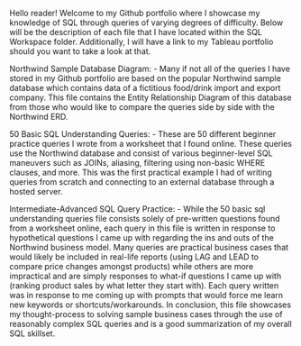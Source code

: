 Hello reader! Welcome to my Github portfolio where I showcase my knowledge of SQL through queries of varying degrees of difficulty. Below will be the description of 
each file that I have located within the SQL Workspace folder. Additionally, I will have a link to my Tableau portfolio should you want to take a look at that.

Northwind Sample Database Diagram:
    - Many if not all of the queries I have stored in my Github portfolio are based on the popular Northwind sample database which contains data of a 
      fictitious food/drink import and export company. This file contains the Entity Relationship Diagram of this database from those who would like to 
      compare the queries side by side with the Northwind ERD.

50 Basic SQL Understanding Queries:
    - These are 50 different beginner practice queries I wrote from a worksheet that I found online. These queries use the Northwind database and consist of 
      various beginner-level SQL maneuvers such as JOINs, aliasing, filtering using non-basic WHERE clauses, and more. This was the first practical example I had
      of writing queries from scratch and connecting to an external database through a hosted server.

Intermediate-Advanced SQL Query Practice:
    - While the 50 basic sql understanding queries file consists solely of pre-written questions found from a worksheet online, each query in this file 
      is written in response to hypothetical questions I came up with regarding the ins and outs of the Northwind business model. Many queries 
      are practical business cases that would likely be included in real-life reports (using LAG and LEAD to compare price changes amongst products) while
      others are more impractical and are simply responses to what-if questions I came up with (ranking product sales by what letter they start with). Each query 
      written was in response to me coming up with prompts that would force me learn new keywords or shortcuts/workarounds. In conclusion, this file showcases my 
      thought-process to solving sample business cases through the use of reasonably complex SQL queries and is a good summarization of my overall SQL skillset.

      
